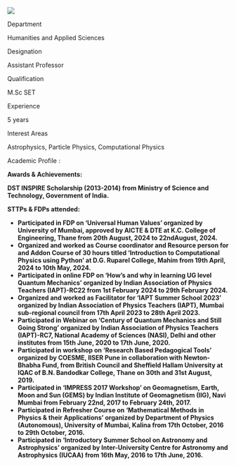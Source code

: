 [![](/sites/default/files/styles/faculty_images/public/2024-11/Gaurang%20Tawade.jpg?itok=sGB3Q54j)](/sites/default/files/2024-11/Gaurang%20Tawade.jpg)

Department

Humanities and Applied Sciences

Designation

Assistant Professor

Qualification

M.Sc SET

Experience

5 years

Interest Areas

Astrophysics, Particle Physics, Computational Physics

Academic Profile :

**Awards & Achievements:**

**DST INSPIRE Scholarship (2013-2014) from Ministry of Science and Technology, Government of India.**

**STTPs & FDPs attended:**

* **Participated in FDP on ‘Universal Human Values’ organized by University of Mumbai, approved by AICTE & DTE at K.C. College of Engineering, Thane from 20th August, 2024 to 22ndAugust, 2024.**
* **Organized and worked as Course coordinator and Resource person for and Addon Course of 30 hours titled ‘Introduction to Computational Physics using Python’ at D.G. Ruparel College, Mahim from 19th April, 2024 to 10th May, 2024.**
* **Participated in online FDP on ‘How’s and why in learning UG level Quantum Mechanics’ organized by Indian Association of Physics Teachers (IAPT)-RC22 from 1st February 2024 to 29th February 2024.**
* **Organized and worked as Facilitator for ‘IAPT Summer School 2023’ organized by Indian Association of Physics Teachers (IAPT), Mumbai sub-regional council from 17th April 2023 to 28th April 2023.**
* **Participated in Webinar on ‘Century of Quantum Mechanics and Still Going Strong’ organized by Indian Association of Physics Teachers (IAPT)-RC7, National Academy of Sciences (NASI), Delhi and other institutes from 15th June, 2020 to 17th June, 2020.**
* **Participated in workshop on ‘Research Based Pedagogical Tools’ organized by COESME, IISER Pune in collaboration with Newton-Bhabha Fund, from British Council and Sheffield Hallam University at IQAC of B.N. Bandodkar College, Thane on 30th and 31st August, 2019.**
* **Participated in ‘IMPRESS 2017 Workshop’ on Geomagnetism, Earth, Moon and Sun (GEMS) by Indian Institute of Geomagnetism (IIG), Navi Mumbai from February 22nd, 2017 to February 24th, 2017.**
* **Participated in Refresher Course on ‘Mathematical Methods in Physics & their Applications’ organized by Department of Physics (Autonomous), University of Mumbai, Kalina from 17th October, 2016 to 29th October, 2016.**
* **Participated in ‘Introductory Summer School on Astronomy and Astrophysics’ organized by Inter-University Centre for Astronomy and Astrophysics (IUCAA) from 16th May, 2016 to 17th June, 2016.**